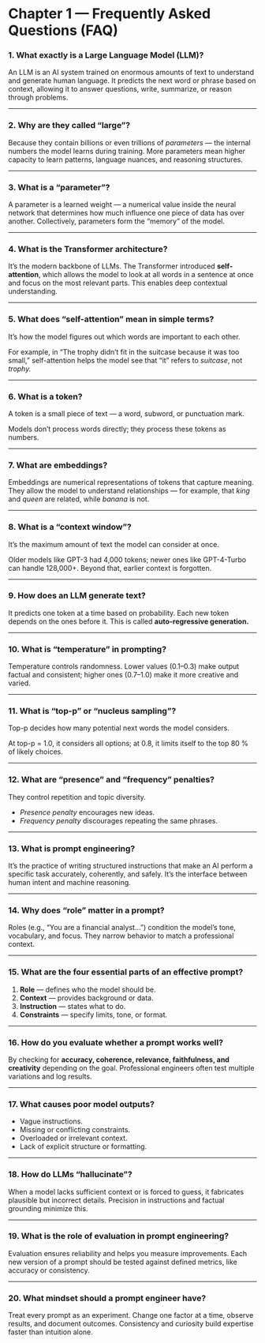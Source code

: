 # **Chapter 1 — Frequently Asked Questions (FAQ)**

### **1. What exactly is a Large Language Model (LLM)?**

An LLM is an AI system trained on enormous amounts of text to understand and generate human language. It predicts the next word or phrase based on context, allowing it to answer questions, write, summarize, or reason through problems.

---

### **2. Why are they called “large”?**

Because they contain billions or even trillions of *parameters* — the internal numbers the model learns during training. More parameters mean higher capacity to learn patterns, language nuances, and reasoning structures.

---

### **3. What is a “parameter”?**

A parameter is a learned weight — a numerical value inside the neural network that determines how much influence one piece of data has over another. Collectively, parameters form the “memory” of the model.

---

### **4. What is the Transformer architecture?**

It’s the modern backbone of LLMs. The Transformer introduced **self-attention**, which allows the model to look at all words in a sentence at once and focus on the most relevant parts. This enables deep contextual understanding.

---

### **5. What does “self-attention” mean in simple terms?**

It’s how the model figures out which words are important to each other.

For example, in “The trophy didn’t fit in the suitcase because it was too small,” self-attention helps the model see that “it” refers to *suitcase*, not *trophy.*

---

### **6. What is a token?**

A token is a small piece of text — a word, subword, or punctuation mark.

Models don’t process words directly; they process these tokens as numbers.

---

### **7. What are embeddings?**

Embeddings are numerical representations of tokens that capture meaning. They allow the model to understand relationships — for example, that *king* and *queen* are related, while *banana* is not.

---

### **8. What is a “context window”?**

It’s the maximum amount of text the model can consider at once.

Older models like GPT-3 had 4,000 tokens; newer ones like GPT-4-Turbo can handle 128,000+. Beyond that, earlier context is forgotten.

---

### **9. How does an LLM generate text?**

It predicts one token at a time based on probability. Each new token depends on the ones before it. This is called **auto-regressive generation.**

---

### **10. What is “temperature” in prompting?**

Temperature controls randomness. Lower values (0.1–0.3) make output factual and consistent; higher ones (0.7–1.0) make it more creative and varied.

---

### **11. What is “top-p” or “nucleus sampling”?**

Top-p decides how many potential next words the model considers.

At top-p = 1.0, it considers all options; at 0.8, it limits itself to the top 80 % of likely choices.

---

### **12. What are “presence” and “frequency” penalties?**

They control repetition and topic diversity.

- *Presence penalty* encourages new ideas.
- *Frequency penalty* discourages repeating the same phrases.

---

### **13. What is prompt engineering?**

It’s the practice of writing structured instructions that make an AI perform a specific task accurately, coherently, and safely. It’s the interface between human intent and machine reasoning.

---

### **14. Why does “role” matter in a prompt?**

Roles (e.g., “You are a financial analyst…”) condition the model’s tone, vocabulary, and focus. They narrow behavior to match a professional context.

---

### **15. What are the four essential parts of an effective prompt?**

1. **Role** — defines who the model should be.
2. **Context** — provides background or data.
3. **Instruction** — states what to do.
4. **Constraints** — specify limits, tone, or format.

---

### **16. How do you evaluate whether a prompt works well?**

By checking for **accuracy, coherence, relevance, faithfulness, and creativity** depending on the goal. Professional engineers often test multiple variations and log results.

---

### **17. What causes poor model outputs?**

- Vague instructions.
- Missing or conflicting constraints.
- Overloaded or irrelevant context.
- Lack of explicit structure or formatting.

---

### **18. How do LLMs “hallucinate”?**

When a model lacks sufficient context or is forced to guess, it fabricates plausible but incorrect details. Precision in instructions and factual grounding minimize this.

---

### **19. What is the role of evaluation in prompt engineering?**

Evaluation ensures reliability and helps you measure improvements. Each new version of a prompt should be tested against defined metrics, like accuracy or consistency.

---

### **20. What mindset should a prompt engineer have?**

Treat every prompt as an experiment. Change one factor at a time, observe results, and document outcomes. Consistency and curiosity build expertise faster than intuition alone.

